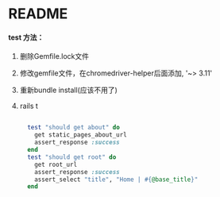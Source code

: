 # README

#### test 方法：

1. 删除Gemfile.lock文件

2. 修改gemfile文件，在chromedriver-helper后面添加, '~> 3.11'

3. 重新bundle install(应该不用了)

4. rails t

   ```ruby
   
     test "should get about" do
       get static_pages_about_url
       assert_response :success
     end
     test "should get root" do 
       get root_url
       assert_response :success
       assert_select "title", "Home | #{@base_title}"
     end
   ```
